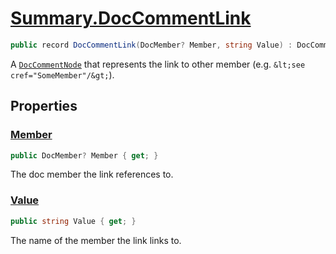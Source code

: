 # [Summary.DocCommentLink](../src/Core/DocCommentLink.cs#L9)
```cs
public record DocCommentLink(DocMember? Member, string Value) : DocCommentNode
```

A [`DocCommentNode`](./Summary.DocCommentNode.md) that represents the link to other member (e.g. `&lt;see cref="SomeMember"/&gt;`).

## Properties
### [Member](../src/Core/DocCommentLink.cs#L9)
```cs
public DocMember? Member { get; }
```

The doc member the link references to.

### [Value](../src/Core/DocCommentLink.cs#L9)
```cs
public string Value { get; }
```

The name of the member the link links to.

